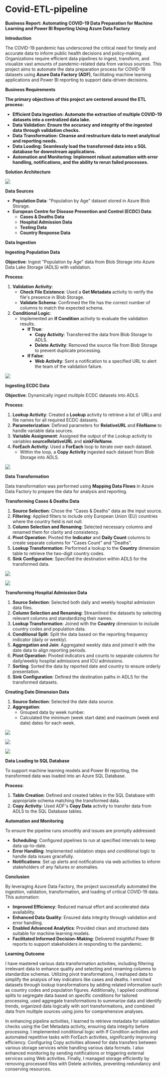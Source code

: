 # Covid-ETL-pipeline

**Business Report: Automating COVID-19 Data Preparation for Machine Learning and Power BI Reporting Using Azure Data Factory**

**Introduction**

The COVID-19 pandemic has underscored the critical need for timely and accurate data to inform public health decisions and policy-making. Organizations require efficient data pipelines to ingest, transform, and visualize vast amounts of pandemic-related data from various sources. This project aims to automate the data preparation process for COVID-19 datasets using **Azure Data Factory (ADF)**, facilitating machine learning applications and Power BI reporting to support data-driven decisions.

**Business Requirements**

**The primary objectives of this project are centered around the ETL process:**

- **Efficient Data Ingestion: Automate the extraction of multiple COVID-19 datasets into a centralized data lake.**
- **Data Validation: Ensure the accuracy and integrity of the ingested data through validation checks.**
- **Data Transformation: Cleanse and restructure data to meet analytical and reporting needs.**
- **Data Loading: Seamlessly load the transformed data into a SQL database for downstream applications.**
- **Automation and Monitoring: Implement robust automation with error handling, notifications, and the ability to rerun failed processes.**

**Solution Architecture**

**![](https://github.com/KunLinTsai24/Covid-ETL-pipeline/blob/main/img/covid_architecture_solution.png)**

**Data Sources**

- **Population Data**: "Population by Age" dataset stored in Azure Blob Storage.
- **European Centre for Disease Prevention and Control (ECDC) Data**:
  - **Cases & Deaths Data**
  - **Hospital Admission Data**
  - **Testing Data**
  - **Country Response Data**

**Data Ingestion**

**Ingesting Population Data**

**Objective**: Ingest "Population by Age" data from Blob Storage into Azure Data Lake Storage (ADLS) with validation.

**Process**:

1. **Validation Activity**:
    - **Check File Existence**: Used a **Get Metadata** activity to verify the file's presence in Blob Storage.
    - **Validate Schema**: Confirmed the file has the correct number of columns to match the expected schema.
2. **Conditional Logic**:
    - Implemented an **If Condition** activity to evaluate the validation results.
        - **If True**:
            - **Copy Activity**: Transferred the data from Blob Storage to ADLS.
            - **Delete Activity**: Removed the source file from Blob Storage to prevent duplicate processing.
        - **If False**:
            - **Web Activity**: Sent a notification to a specified URL to alert the team of the validation failure.

![](https://github.com/KunLinTsai24/Covid-ETL-pipeline/blob/main/img/Ingest%20population.png)

**Ingesting ECDC Data**

**Objective**: Dynamically ingest multiple ECDC datasets into ADLS.

**Process**:

1. **Lookup Activity**: Created a **Lookup** activity to retrieve a list of URLs and file names for all required ECDC datasets.
2. **Parameterization**: Defined parameters for **RelativeURL** and **FileName** to handle variable data sources.
3. **Variable Assignment**: Assigned the output of the Lookup activity to variables **sourceRelativeURL** and **sinkFileName**.
4. **ForEach Activity**: Used a **ForEach** loop to iterate over each dataset.
    - Within the loop, a **Copy Activity** ingested each dataset from Blob Storage into ADLS.

![](https://github.com/KunLinTsai24/Covid-ETL-pipeline/blob/main/img/Ingest%20ECDC.png)

**Data Transformation**

Data transformation was performed using **Mapping Data Flows** in Azure Data Factory to prepare the data for analysis and reporting.

**Transforming Cases & Deaths Data**

1. **Source Selection**: Chose the "Cases & Deaths" data as the input source.
2. **Filtering**: Applied filters to include only European Union (EU) countries where the country field is not null.
3. **Column Selection and Renaming**: Selected necessary columns and renamed them for clarity and consistency.
4. **Pivot Operation**: Pivoted the **Indicator** and **Daily Count** columns to create separate columns for "Cases Count" and "Deaths".
5. **Lookup Transformation**: Performed a lookup to the **Country** dimension table to retrieve the two-digit country codes.
6. **Sink Configuration**: Specified the destination within ADLS for the transformed data.

![](https://github.com/KunLinTsai24/Covid-ETL-pipeline/blob/main/img/Case%20%26%20Deaths%20Transform.png)

![](https://github.com/KunLinTsai24/Covid-ETL-pipeline/blob/main/img/Case%20%26%20Death%20Dataflow.png)

**Transforming Hospital Admission Data**

1. **Source Selection**: Selected both daily and weekly hospital admission data files.
2. **Column Selection and Renaming**: Streamlined the datasets by selecting relevant columns and standardizing their names.
3. **Lookup Transformation**: Joined with the **Country** dimension to include country codes and population data.
4. **Conditional Split**: Split the data based on the reporting frequency indicator (daily or weekly).
5. **Aggregation and Join**: Aggregated weekly data and joined it with the date data to align reporting periods.
6. **Pivot Operation**: Pivoted indicators and counts to separate columns for daily/weekly hospital admissions and ICU admissions.
7. **Sorting**: Sorted the data by reported date and country to ensure orderly presentation.
8. **Sink Configuration**: Defined the destination paths in ADLS for the transformed datasets.

**Creating Date Dimension Data**

1. **Source Selection**: Selected the date data source.
2. **Aggregation**:
    - Grouped data by week number.
    - Calculated the minimum (week start date) and maximum (week end date) dates for each week.

![](https://github.com/KunLinTsai24/Covid-ETL-pipeline/blob/main/img/Hospital%20Admission%20Daily%20Transform.png)

![](https://github.com/KunLinTsai24/Covid-ETL-pipeline/blob/main/img/Hospital%20Admission%20Weekly%20Transform.png)

![](https://github.com/KunLinTsai24/Covid-ETL-pipeline/blob/main/img/Hospital%20Admission%20Dataflow.png)

**Data Loading to SQL Database**

To support machine learning models and Power BI reporting, the transformed data was loaded into an Azure SQL Database.

**Process**:

1. **Table Creation**: Defined and created tables in the SQL Database with appropriate schema matching the transformed data.
2. **Copy Activity**: Used ADF's **Copy Data** activity to transfer data from ADLS to the SQL Database tables.

**Automation and Monitoring**

To ensure the pipeline runs smoothly and issues are promptly addressed:

- **Scheduling**: Configured pipelines to run at specified intervals to keep data up-to-date.
- **Error Handling**: Implemented validation steps and conditional logic to handle data issues gracefully.
- **Notifications**: Set up alerts and notifications via web activities to inform stakeholders of any failures or anomalies.

**Conclusion**

By leveraging Azure Data Factory, the project successfully automated the ingestion, validation, transformation, and loading of critical COVID-19 data. This automation:

- **Improved Efficiency**: Reduced manual effort and accelerated data availability.
- **Enhanced Data Quality**: Ensured data integrity through validation and error handling.
- **Enabled Advanced Analytics**: Provided clean and structured data suitable for machine learning models.
- **Facilitated Informed Decision-Making**: Delivered insightful Power BI reports to support stakeholders in responding to the pandemic.

**Learning Outcome**

I have mastered various data transformation activities, including filtering irrelevant data to enhance quality and selecting and renaming columns to standardize schemas. Utilizing pivot transformations, I reshaped data to simplify the analysis of key indicators like cases and deaths. I enriched datasets through lookup transformations by adding related information such as country codes and population figures. Additionally, I applied conditional splits to segregate data based on specific conditions for tailored processing, used aggregate transformations to summarize data and identify trends, organized data logically with sort transformations, and combined data from multiple sources using joins for comprehensive analyses.

In enhancing pipeline activities, I learned to retrieve metadata for validation checks using the Get Metadata activity, ensuring data integrity before processing. I implemented conditional logic with If Condition activities and automated repetitive tasks with ForEach activities, significantly improving efficiency. Configuring Copy activities allowed for data transfers between various storage services while handling various data formats. I also enhanced monitoring by sending notifications or triggering external services using Web activities. Finally, I managed storage efficiently by removing processed files with Delete activities, preventing redundancy and conserving resources.
